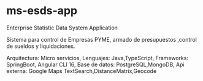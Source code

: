 # ms-esds-app
Enterprise Statistic Data System Application

Sistema para control de Empresas PYME, armado de presupuestos ,control de sueldos y liquidaciones.

Arquitectura: Micro servicios,
Lenguajes: Java,TypeScript,
Frameworks: SpringBoot, Angular CLI 16,
Base de datos: PostgreSQL,MongoDB,
Api externa: Google Maps TextSearch,DistanceMatrix,Geocode
